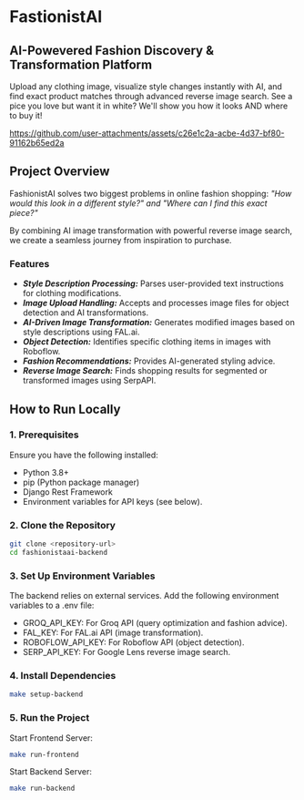 # FastionistAI 
## AI-Powevered Fashion Discovery & Transformation Platform

Upload any clothing image, visualize  style changes instantly with AI, and find exact product matches through advanced reverse image search. See a pice you love but want it in white? We'll show you how it looks AND where to buy it!

https://github.com/user-attachments/assets/c26e1c2a-acbe-4d37-bf80-91162b65ed2a


## Project Overview
FashionistAI solves two biggest problems in online fashion shopping: _"How would this look in a different style?" and "Where can I find this exact piece?"_

By combining AI image transformation with powerful reverse image search, we create a seamless journey from inspiration to purchase.

### Features
- *__Style Description Processing:__* Parses user-provided text instructions for clothing modifications.
- *__Image Upload Handling:__* Accepts and processes image files for object detection and AI transformations.
- *__AI-Driven Image Transformation:__* Generates modified images based on style descriptions using FAL.ai.
- *__Object Detection:__* Identifies specific clothing items in images with Roboflow.
- *__Fashion Recommendations:__* Provides AI-generated styling advice.
- *__Reverse Image Search:__* Finds shopping results for segmented or transformed images using SerpAPI.

## How to Run Locally

### 1. Prerequisites
Ensure you have the following installed:

- Python 3.8+
- pip (Python package manager)
- Django Rest Framework
- Environment variables for API keys (see below).

### 2. Clone the Repository
```bash
git clone <repository-url>  
cd fashionistaai-backend  
```

### 3. Set Up Environment Variables
The backend relies on external services. Add the following environment variables to a .env file:

* GROQ_API_KEY: For Groq API (query optimization and fashion advice).
* FAL_KEY: For FAL.ai API (image transformation).
* ROBOFLOW_API_KEY: For Roboflow API (object detection).
* SERP_API_KEY: For Google Lens reverse image search.

### 4. Install Dependencies
```bash
make setup-backend
```

### 5. Run the Project
Start Frontend Server:
```bash
make run-frontend
```
Start Backend Server:
```bash
make run-backend
```
